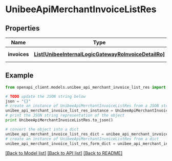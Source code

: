 # UnibeeApiMerchantInvoiceListRes


## Properties

Name | Type | Description | Notes
------------ | ------------- | ------------- | -------------
**invoices** | [**List[UnibeeInternalLogicGatewayRoInvoiceDetailRo]**](UnibeeInternalLogicGatewayRoInvoiceDetailRo.md) | invoice Detail List | [optional] 

## Example

```python
from openapi_client.models.unibee_api_merchant_invoice_list_res import UnibeeApiMerchantInvoiceListRes

# TODO update the JSON string below
json = "{}"
# create an instance of UnibeeApiMerchantInvoiceListRes from a JSON string
unibee_api_merchant_invoice_list_res_instance = UnibeeApiMerchantInvoiceListRes.from_json(json)
# print the JSON string representation of the object
print UnibeeApiMerchantInvoiceListRes.to_json()

# convert the object into a dict
unibee_api_merchant_invoice_list_res_dict = unibee_api_merchant_invoice_list_res_instance.to_dict()
# create an instance of UnibeeApiMerchantInvoiceListRes from a dict
unibee_api_merchant_invoice_list_res_form_dict = unibee_api_merchant_invoice_list_res.from_dict(unibee_api_merchant_invoice_list_res_dict)
```
[[Back to Model list]](../README.md#documentation-for-models) [[Back to API list]](../README.md#documentation-for-api-endpoints) [[Back to README]](../README.md)


